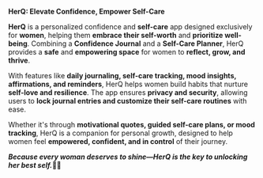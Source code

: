 **HerQ: Elevate Confidence, Empower Self-Care**

**HerQ** is a personalized confidence and **self-care** app designed exclusively for **women**, helping them **embrace their self-worth** and **prioritize well-being**. Combining a **Confidence Journal** and a **Self-Care Planner**, HerQ provides a **safe** and **empowering space** for women to **reflect, grow, and thrive**.

With features like **daily journaling, self-care tracking, mood insights, affirmations, and reminders**, HerQ helps women build habits that nurture **self-love and resilience**. The app ensures **privacy and security**, allowing users to **lock journal entries and customize their self-care routines** with ease.

Whether it's through **motivational quotes, guided self-care plans, or mood tracking**, HerQ is a companion for personal growth, designed to help women feel **empowered, confident, and in control** of their journey.

***Because every woman deserves to shine—HerQ is the key to unlocking her best self.***💜✨